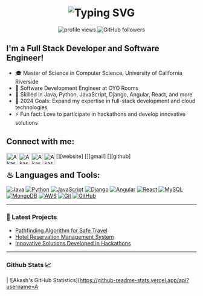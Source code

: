 <h1 align='center'>
  <img src="https://readme-typing-svg.demolab.com?font=Fira+Code&size=22&pause=1000&color=3F00F7&width=535&lines=Hello!+I'm+Akash+Deep+Saha+%F0%9F%8C%9F" alt="Typing SVG" />
</h1>

<p align="center"> 
  <img alt="profile views" src="https://komarev.com/ghpvc/?username=Akashdeepsaha03" />
  <img alt="GitHub followers" src="https://img.shields.io/github/followers/Akashdeepsaha03?color=tomato&logo=github">
</p>

## I'm a Full Stack Developer and Software Engineer!

- 🎓 Master of Science in Computer Science, University of California Riverside
- 💼 Software Development Engineer at OYO Rooms
- 🌱 Skilled in Java, Python, JavaScript, Django, Angular, React, and more
- 🥅 2024 Goals: Expand my expertise in full-stack development and cloud technologies
- ⚡ Fun fact: Love to participate in hackathons and develop innovative solutions

## Connect with me:

[<img align="left" alt="Akash's Website" width="30px" src="https://img.icons8.com/3d-fluency/94/domain.png" />][website]
[<img align="left" alt="Akash's LinkedIn" width="30px" src="https://img.icons8.com/3d-fluency/94/linkedin.png" />](https://www.linkedin.com/in/akash-deep-saha/)
[<img align="left" alt="Akash's Email" width="30px" src="https://img.icons8.com/3d-fluency/94/gmail.png" />][gmail]
[<img align="left" alt="Akash's GitHub" width="30px" src="https://img.icons8.com/3d-fluency/94/github.png" />][github]
<br />


## ♨ Languages and Tools:

[![Java](https://img.shields.io/badge/Java-ED8B00?style=for-the-badge&logo=java&logoColor=white)](https://www.java.com/)
[![Python](https://img.shields.io/badge/Python-3670A0?style=for-the-badge&logo=python&logoColor=ffdd54)](https://www.python.org/)
[![JavaScript](https://img.shields.io/badge/JavaScript-323330?style=for-the-badge&logo=javascript&logoColor=F7DF1E)](https://developer.mozilla.org/en-US/docs/Web/JavaScript)
[![Django](https://img.shields.io/badge/Django-092E20?style=for-the-badge&logo=django&logoColor=white)](https://www.djangoproject.com/)
[![Angular](https://img.shields.io/badge/Angular-DD0031?style=for-the-badge&logo=angular&logoColor=white)](https://angular.io/)
[![React](https://img.shields.io/badge/React-20232A?style=for-the-badge&logo=react&logoColor=61DAFB)](https://reactjs.org/)
[![MySQL](https://img.shields.io/badge/MySQL-00000F?style=for-the-badge&logo=mysql&logoColor=white)](https://www.mysql.com/)
[![MongoDB](https://img.shields.io/badge/MongoDB-4EA94B?style=for-the-badge&logo=mongodb&logoColor=white)](https://www.mongodb.com/)
[![AWS](https://img.shields.io/badge/AWS-FF9900?style=for-the-badge&logo=amazonaws&logoColor=white)](https://aws.amazon.com/)
[![Git](https://img.shields.io/badge/Git-E44C30?style=for-the-badge&logo=git&logoColor=white)](https://git-scm.com/)
[![GitHub](https://img.shields.io/badge/github-%23121011.svg?style=for-the-badge&logo=github&logoColor=white)](https://github.com/)

---

### 📕 Latest Projects

- [Pathfinding Algorithm for Safe Travel](#)
- [Hotel Reservation Management System](#)
- [Innovative Solutions Developed in Hackathons](#)

---

<h3>Github Stats 📈</h3>

| ![Akash's GitHub Statistics](https://github-readme-stats.vercel.app/api?username=A
